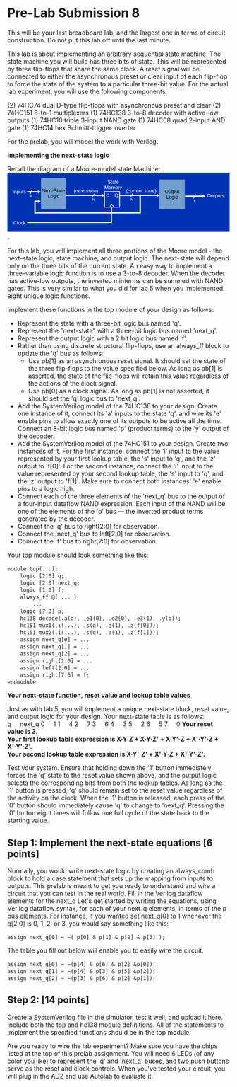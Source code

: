 # Pre-Lab Submission 8

This will be your last breadboard lab, and the largest one in terms of circuit construction. Do not put this lab off until the last minute.

This lab is about implementing an arbitrary sequential state machine. The state machine you will build has three bits of state. This will be represented by three flip-flops that share the same clock. A reset signal will be connected to either the asynchronous preset or clear input of each flip-flop to force the state of the system to a particular three-bit value. For the actual lab experiment, you will use the following components:

(2) 74HC74 dual D-type flip-flops with asynchronous preset and clear
(2) 74HC151 8-to-1 multiplexers
(1) 74HC138 3-to-8 decoder with active-low outputs
(1) 74HC10 triple 3-input NAND gate
(1) 74HC08 quad 2-input AND gate
(1) 74HC14 hex Schmitt-trigger inverter

For the prelab, you will model the work with Verilog.

**Implementing the next-state logic**

Recall the diagram of a Moore-model state Machine:
![the diagram of a Moore-model state Machine](moore.png).

For this lab, you will implement all three portions of the Moore model - the next-state logic, state machine, and output logic. The next-state will depend only on the three bits of the current state. An easy way to implement a three-variable logic function is to use a 3-to-8 decoder. When the decoder has active-low outputs, the inverted minterms can be summed with NAND gates. This is very similar to what you did for lab 5 when you implemented eight unique logic functions.

Implement these functions in the top module of your design as follows:
- Represent the state with a three-bit logic bus named 'q'.
- Represent the "next-state" with a three-bit logic bus named 'next_q'.
- Represent the output logic with a 2 bit logic bus named 'f'.
- Rather than using discrete structural flip-flops, use an always_ff block to update the 'q' bus as follows:
  - Use pb[1] as an asynchronous reset signal. It should set the state of the three flip-flops to the value specified below. As long as pb[1] is asserted, the state of the flip-flops will retain this value regardless of the actions of the clock signal.
  - Use pb[0] as a clock signal. As long as pb[1] is not asserted, it should set the 'q' logic bus to 'next_q'.
- Add the SystemVerilog model of the 74HC138 to your design. Create one instance of it, connect its 'a' inputs to the state 'q', and wire its 'e' enable pins to allow exactly one of its outputs to be active all the time. Connect an 8-bit logic bus named 'p' (product terms) to the 'y' output of the decoder.
- Add the SystemVerilog model of the 74HC151 to your design. Create two instances of it. For the first instance, connect the 'i' input to the value represented by your first lookup table, the 's' input to 'q', and the 'z' output to 'f[0]'. For the second instance, connect the 'i' input to the value represented by your second lookup table, the 's' input to 'q', and the 'z' output to 'f[1]'. Make sure to connect both instances' 'e' enable pins to a logic high.
- Connect each of the three elements of the 'next_q' bus to the output of a four-input dataflow NAND expression. Each input of the NAND will be one of the elements of the 'p' bus — the inverted product terms generated by the decoder.
- Connect the 'q' bus to right[2:0] for observation.
- Connect the 'next_q' bus to left[2:0] for observation.
- Connect the 'f' bus to right[7:6] for observation.

Your top module should look something like this:
```
module top(...);
    logic [2:0] q;
    logic [2:0] next_q;
    logic [1:0] f;
    always_ff @( ... )
        ...
    logic [7:0] p;
    hc138 decode(.a(q), .e1(0), .e2(0), .e3(1), .y(p));
    hc151 mux1(.i(...), .s(q), .e(1), .z(f[0]));
    hc151 mux2(.i(...), .s(q), .e(1), .z(f[1]));
    assign next_q[0] = ...
    assign next_q[1] = ...
    assign next_q[2] = ...
    assign right[2:0] = ...
    assign left[2:0] = ...
    assign right[7:6] = f;
endmodule
```
**Your next-state function, reset value and lookup table values**

Just as with lab 5, you will implement a unique next-state block, reset value, and output logic for your design. Your next-state table is as follows:  
q     next_q
0     1
1     4
2     7
3     6
4     3
5     2
6     5
7     0
**Your reset value is 3.**  
**Your first lookup table expression is X·Y·Z + X·Y·Z' + X·Y'·Z + X'·Y'·Z + X'·Y'·Z'.**  
**Your second lookup table expression is X·Y'·Z' + X'·Y·Z + X'·Y'·Z'.**  

Test your system. Ensure that holding down the '1' button immediately forces the 'q' state to the reset value shown above, and the output logic selects the corresponding bits from both the lookup tables. As long as the '1' button is pressed, 'q' should remain set to the reset value regardless of the activity on the clock. When the '1' button is released, each press of the '0' button should immediately cause 'q' to change to 'next_q'. Pressing the '0' button eight times will follow one full cycle of the state back to the starting value.


## Step 1: Implement the next-state equations [6 points]

Normally, you would write next-state logic by creating an always_comb block to hold a case statement that sets up the mapping from inputs to outputs. This prelab is meant to get you ready to understand and wire a circuit that you can test in the real world. Fill in the Verilog dataflow elements for the next_q Let's get started by writing the equations, using Verilog dataflow syntax, for each of your next_q elements, in terms of the p bus elements. For instance, if you wanted set next_q[0] to 1 whenever the q[2:0] is 0, 1, 2, or 3, you would say something like this:
```
assign next_q[0] = ~( p[0] & p[1] & p[2] & p[3] );
```
The table you fill out below will enable you to easily wire the circuit.
```
assign next_q[0] = ~(p[4] & p[6] & p[2] &p[0]);
assign next_q[1] = ~(p[4] & p[3] & p[5] &p[2]);
assign next_q[2] = ~(p[3] & p[6] & p[2] &p[1]);
```

## Step 2: [14 points]

Create a SystemVerilog file in the simulator, test it well, and upload it here. Include both the top and hc138 module definitions. All of the statements to implement the specified functions should be in the top module.

Are you ready to wire the lab experiment? Make sure you have the chips listed at the top of this prelab assignment. You will need 6 LEDs (of any color you like) to represent the 'q' and 'next_q' buses, and two push buttons serve as the reset and clock controls. When you've tested your circuit, you will plug in the AD2 and use Autolab to evaluate it.
